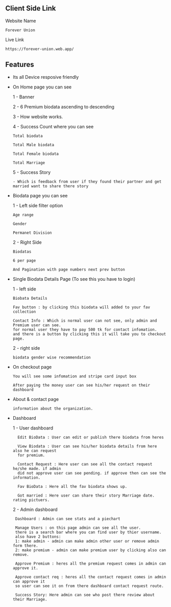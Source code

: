 
## Client Side Link

Website Name

    Forever Union

Live Link     

    https://forever-union.web.app/

## Features

- Its all Device resposive friendly

- On Home page you can see 
   
    1 - Banner
   
    2 - 6 Premium biodata ascending to descending

    3 - How website works.

    4 - Success Count where you can see 

      Total biodata

      Total Male biodata

      Total Female biodata

      Total Marriage

    5 - Success Story 

      - Which is feedback from user if they found their partner and get married want to share there story

- Biodata page you can see

    1 - Left side filter option

      Age range

      Gender 

      Permanet Division

    2 -  Right Side

      Biodatas

      6 per page

      And Pagination with page numbers next prev button

- Single Biodata Details Page (To see this you have to login)

    1 - left side

      Biobata Details

      Fav button : by clicking this biodata will added to your fav collection

      Contact Info : Which is normal user can not see, only admin and Premium user can see. 
      for normal user they have to pay 500 tk for contact infomation.
      and there is a button by clicking this it will take you to checkout page.

    2 - right side

      biodata gender wise recommendation

- On checkout page

      You will see some infomation and stripe card input box

      After paying the money user can see his/her request on their dashboard

- About & contact page 

      information about the organization.

- Dashboard

    1 - User dashboard

        Edit BioData : User can edit or publish there biodata from heres

        View Biodata : User can see his/her biodata details from here also he can request
        for premium.

        Contact Request : Here user can see all the contact request he/she made. if admin 
        did not approve user can see pending. if approve then can see the information.

        Fav BioData : Here all the fav biodata shows up.

        Got married : Here user can share their story Marriage date. rating pictuers.

    2 - Admin dashboard

       Dashboard : Admin can see stats and a piechart

       Manage Users : on this page admin can see all the user. 
       there is a search bar where you can find user by thier username.
       also have 2 buttons:
       1: make admin - admin can make admin other user or remove admin form there.
       2: make premium - admin can make premium user by clicking also can remove.

       Approve Premium : heres all the premium request comes in admin can approve it.

       Approve contact req : heres all the contact request comes in admin can approve it
       so user can see it on from there dashboard contact request route.

       Success Story: Here admin can see who post there review about their Marriage.


       

